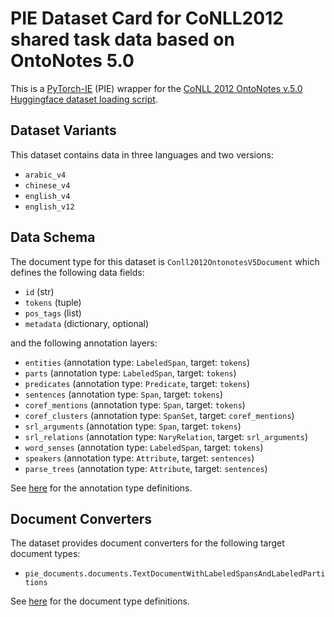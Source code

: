 # PIE Dataset Card for CoNLL2012 shared task data based on OntoNotes 5.0

This is a [PyTorch-IE](https://github.com/ChristophAlt/pytorch-ie) (PIE) wrapper for the
[CoNLL 2012 OntoNotes v.5.0 Huggingface dataset loading script](https://huggingface.co/datasets/conll2012_ontonotesv5).

## Dataset Variants

This dataset contains data in three languages and two versions:

- `arabic_v4`
- `chinese_v4`
- `english_v4`
- `english_v12`

## Data Schema

The document type for this dataset is `Conll2012OntonotesV5Document` which defines the following data fields:

- `id` (str)
- `tokens` (tuple)
- `pos_tags` (list)
- `metadata` (dictionary, optional)

and the following annotation layers:

- `entities` (annotation type: `LabeledSpan`, target: `tokens`)
- `parts` (annotation type: `LabeledSpan`, target: `tokens`)
- `predicates` (annotation type: `Predicate`, target: `tokens`)
- `sentences` (annotation type: `Span`, target: `tokens`)
- `coref_mentions` (annotation type: `Span`, target: `tokens`)
- `coref_clusters` (annotation type: `SpanSet`, target: `coref_mentions`)
- `srl_arguments` (annotation type: `Span`, target: `tokens`)
- `srl_relations` (annotation type: `NaryRelation`, target: `srl_arguments`)
- `word_senses` (annotation type: `LabeledSpan`, target: `tokens`)
- `speakers` (annotation type: `Attribute`, target: `sentences`)
- `parse_trees` (annotation type: `Attribute`, target: `sentences`)

See [here](https://github.com/ArneBinder/pie-documents/blob/main/src/pie_documents/annotations.py) for the annotation type definitions.

## Document Converters

The dataset provides document converters for the following target document types:

- `pie_documents.documents.TextDocumentWithLabeledSpansAndLabeledPartitions`

See [here](https://github.com/ArneBinder/pie-documents/blob/main/src/pie_documents/documents.py) for the document type
definitions.
